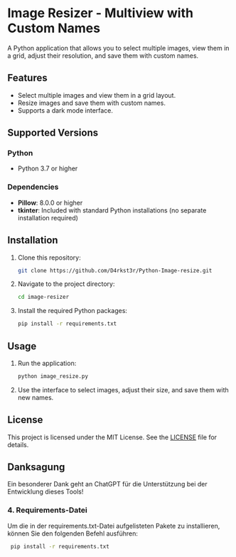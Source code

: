 # Image Resizer - Multiview with Custom Names

A Python application that allows you to select multiple images, view them in a grid, adjust their resolution, and save them with custom names.

## Features

- Select multiple images and view them in a grid layout.
- Resize images and save them with custom names.
- Supports a dark mode interface.

## Supported Versions

### Python

- Python 3.7 or higher

### Dependencies

- **Pillow**: 8.0.0 or higher
- **tkinter**: Included with standard Python installations (no separate installation required)

## Installation

1. Clone this repository:
    ```sh
    git clone https://github.com/D4rkst3r/Python-Image-resize.git
    ```
2. Navigate to the project directory:
    ```sh
    cd image-resizer
    ```
3. Install the required Python packages:
    ```sh
    pip install -r requirements.txt
    ```

## Usage

1. Run the application:
    ```sh
    python image_resize.py
    ```
2. Use the interface to select images, adjust their size, and save them with new names.

## License

This project is licensed under the MIT License. See the [LICENSE](LICENSE) file for details.

## Danksagung
Ein besonderer Dank geht an ChatGPT für die Unterstützung bei der Entwicklung dieses Tools!


### 4. **Requirements-Datei**

Um die in der requirements.txt-Datei aufgelisteten Pakete zu installieren, können Sie den folgenden Befehl ausführen:
  ```bash
   pip install -r requirements.txt




